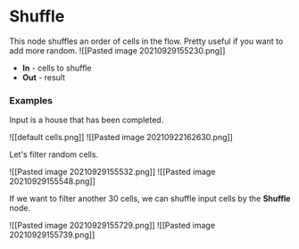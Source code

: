 # Shuffle
This node shuffles an order of cells in the flow.
Pretty useful if you want to add more random.
![[Pasted image 20210929155230.png]]

- **In** - cells to shuffle
- **Out** - result

### Examples
Input is a house that has been completed.

![[default cells.png]]
![[Pasted image 20210922162630.png]]

Let's filter random cells.

![[Pasted image 20210929155532.png]]
![[Pasted image 20210929155548.png]]

If we want to filter another 30 cells, we can shuffle input cells by the **Shuffle** node.

![[Pasted image 20210929155729.png]]
![[Pasted image 20210929155739.png]]